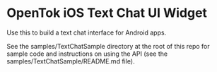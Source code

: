 OpenTok iOS Text Chat UI Widget
===============================

Use this to build a text chat interface for Android apps.

See the samples/TextChatSample directory at the root of this repo for
sample code and instructions on using the API (see the
samples/TextChatSample/README.md file).
